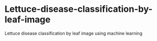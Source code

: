 # Lettuce-disease-classification-by-leaf-image
Lettuce disease classification by leaf image using machine learning 
